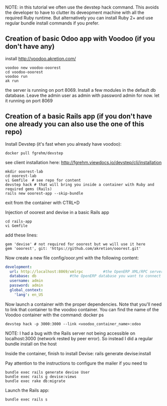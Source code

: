 NOTE: in this tutorial we often use the devstep hack command. This avoids the developer to have to clutter its deveopment machine with all the required Ruby runtime. But alternatively you can install Ruby 2+ and use regular bundle install commands if you prefer.


Creation of basic Odoo app with Voodoo (if you don't have any)
--------------------------------------------------------------

install http://voodoo.akretion.com/

```text
voodoo new voodoo-ooorest
cd voodoo-ooorest
voodoo run
ak run
```

the server is running on port 8069. Install a few modules in the default db database. Leave the admin user as admin with password admin for now.
let it running on port 8069


Creation of a basic Rails app (if you don't have one already you can also use the one of this repo)
---------------------------------------------------------------------------------------------------

Install Devstep (it's fast when you already have voodoo):

```text
docker pull fgrehm/devstep
```

see client installation here: http://fgrehm.viewdocs.io/devstep/cli/installation

```
mkdir ooorest-lab
cd ooorest-lab
vi Gemfile  # see repo for content
devstep hack # that will bring you inside a container with Ruby and required gems (Rails)
rails new ooorest-app --skip-bundle
```

exit from the container with CTRL+D

Injection of ooorest and devise in a basic Rails app

```
cd rails-app
vi Gemfile
```

add these lines:
```
gem 'devise' # not required for ooorest but we will use it here
gem 'ooorest', git: 'https://github.com/akretion/ooorest.git'
```

Now create a new file config/ooor.yml with the following content:

```yaml
development:
  url: http://localhost:8069/xmlrpc         #the OpenERP XML/RPC server
  database: db               #the OpenERP database you want to connect to
  username: admin
  password: admin
  global_context:
    'lang': en_US
```


Now launch a container with the proper dependencies.
Note that you'll need to link that container to the voodoo container. You can find the name of the Voodoo container with the command: docker ps

```text
devstep hack -p 3000:3000 --link <voodoo_container_name>:odoo
```

NOTE: I had a bug with the Rails server not being accessible on localhost:3000 (network rested by peer error). So instead I did a regular bundle install on the host

Inside the container, finish to install Devise:
rails generate devise:install

Pay attention to the instructions to configure the mailer if you need to

```
bundle exec rails generate devise User
bundle exec rails g devise:views
bundle exec rake db:migrate
```


Launch the Rails app:

```
bundle exec rails s
```
